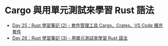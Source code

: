 # Cargo 與用單元測試來學習 Rust 語法

- [Day 25：Rust 學習筆記 (2) - 套件管理工具 Cargo、Crates、VS Code 擴充套件](https://ithelp.ithome.com.tw/articles/10365709)
- [Day 26：Rust 學習筆記 (3) - 用單元測試來學習 Rust 語法]()